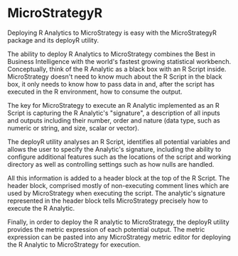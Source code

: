 MicroStrategyR
==============

Deploying R Analytics to MicroStrategy is easy with the MicroStrategyR package and its deployR utility.

The ability to deploy R Analytics to MicroStrategy combines the Best in Business Intelligence with
the world's fastest growing statistical workbench.  Conceptually, think of the R Analytic as
a black box with an R Script inside.  MicroStrategy doesn't need to know much about the R Script in the 
black box, it only needs to know how to pass data in and, after the script 
has executed in the R environment, how to consume the output.  

The key for MicroStrategy to execute an R Analytic implemented as an R Script is capturing the R 
Analytic's "signature", a description of all inputs and outputs including their number, order and 
nature (data type, such as numeric or string, and size, scalar or vector).  

The deployR utility analyses an R Script, identifies all potential variables and 
allows the user to specify the Analytic's signature, including the ability to configure additional
features such as the locations of the script and working directory as well as controlling settings
such as how nulls are handled.  

All this information is added to a header block at the top of the R Script.  The header block, comprised
mostly of non-executing comment lines which are used by MicroStrategy when executing the script.  The 
analytic's signature represented in the header block tells MicroStrategy precisely how to execute the 
R Analytic.

Finally, in order to deploy the R analytic to MicroStrategy, the deployR utility provides the metric expression of
each potential output.  The metric expression can be pasted into any MicroStrategy metric editor for 
deploying the R Analytic to MicroStrategy for execution.
